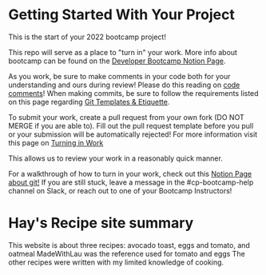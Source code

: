 
# Getting Started With Your Project
This is the start of your 2022 bootcamp project!

This repo will serve as a place to "turn in" your work. More info about bootcamp can be found on the [Developer Bootcamp Notion Page](https://h4i.notion.site/Developer-Bootcamp-2022-27ea8d57abff452abe572e31b8762f8e).

As you work, be sure to make comments in your code both for your understanding and ours during review! Please do this reading on [code comments](https://stackoverflow.blog/2021/12/23/best-practices-for-writing-code-comments/)! When making commits, be sure to follow the requirements listed on this page regarding [Git Templates & Etiquette](https://h4i.notion.site/Git-Templates-Etiquette-9726a4c2b17d48c89ea51b8303389473).

To submit your work, create a pull request from your own fork (DO NOT MERGE if you are able to). Fill out the pull request template before you pull or your submission will be automatically rejected! For more information visit this page on [Turning in Work](https://h4i.notion.site/Turning-in-Work-652e6bf24fac4103b30847618591a658)

This allows us to review your work in a reasonably quick manner.

For a walkthrough of how to turn in your work, check out this [Notion Page about git!](https://h4i.notion.site/Turning-in-Work-652e6bf24fac4103b30847618591a658)
If you are still stuck, leave a message in the #cp-bootcamp-help channel on Slack, or reach out to one of your Bootcamp Instructors!

# Hay's Recipe site summary
This website is about three recipes: avocado toast, eggs and tomato, and oatmeal
MadeWithLau was the reference used for tomato and eggs
The other recipes were written with my limited knowledge of cooking.
